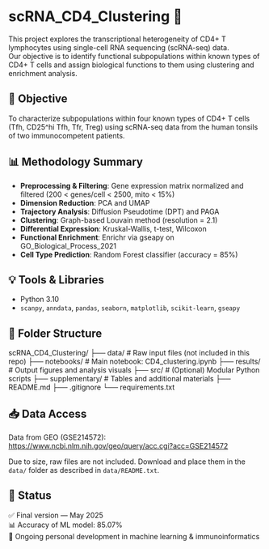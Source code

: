 # scRNA_CD4_Clustering 🧬

This project explores the transcriptional heterogeneity of CD4+ T lymphocytes using single-cell RNA sequencing (scRNA-seq) data.  
Our objective is to identify functional subpopulations within known types of CD4+ T cells and assign biological functions to them using clustering and enrichment analysis.


## 🔬 Objective

To characterize subpopulations within four known types of CD4+ T cells (Tfh, CD25^hi Tfh, Tfr, Treg) using scRNA-seq data from the human tonsils of two immunocompetent patients.


## 📊 Methodology Summary

- **Preprocessing & Filtering**: Gene expression matrix normalized and filtered (200 < genes/cell < 2500, mito < 15%)
- **Dimension Reduction**: PCA and UMAP
- **Trajectory Analysis**: Diffusion Pseudotime (DPT) and PAGA
- **Clustering**: Graph-based Louvain method (resolution = 2.1)
- **Differential Expression**: Kruskal-Wallis, t-test, Wilcoxon
- **Functional Enrichment**: Enrichr via gseapy on GO_Biological_Process_2021
- **Cell Type Prediction**: Random Forest classifier (accuracy = 85%)

## 💡 Tools & Libraries

- Python 3.10  
- `scanpy`, `anndata`, `pandas`, `seaborn`, `matplotlib`, `scikit-learn`, `gseapy`


## 📁 Folder Structure
scRNA_CD4_Clustering/
├── data/ # Raw input files (not included in this repo)
├── notebooks/ # Main notebook: CD4_clustering.ipynb
├── results/ # Output figures and analysis visuals
├── src/ # (Optional) Modular Python scripts
├── supplementary/ # Tables and additional materials
├── README.md
├── .gitignore
└── requirements.txt


## 📥 Data Access

Data from GEO (GSE214572):  
https://www.ncbi.nlm.nih.gov/geo/query/acc.cgi?acc=GSE214572

Due to size, raw files are not included. Download and place them in the `data/` folder as described in `data/README.txt`.

## 🌱 Status

✅ Final version — May 2025  
📊 Accuracy of ML model: 85.07%  
🧠 Ongoing personal development in machine learning & immunoinformatics

